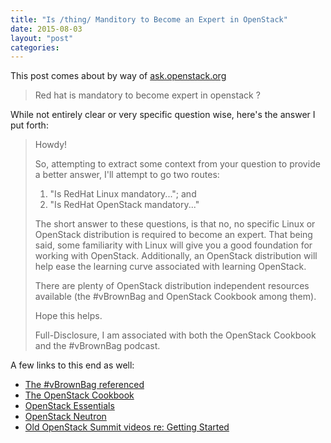 ```yaml
---
title: "Is /thing/ Manditory to Become an Expert in OpenStack"
date: 2015-08-03
layout: "post"
categories: 
---
```


This post comes about by way of [ask.openstack.org](https://ask.openstack.org/en/question/79534/red-hat-is-mandatory-to-become-expert-in-openstack/)

>Red hat is mandatory to become expert in openstack ?

While not entirely clear or very specific question wise, here's the answer I put forth:

> Howdy!
> 
> So, attempting to extract some context from your question to provide a better answer, I'll attempt to go two routes:
> 
> 1) "Is RedHat Linux mandatory..."; and
> 2) "Is RedHat OpenStack mandatory..."
> 
> The short answer to these questions, is that no, no specific Linux or OpenStack distribution is required to become an expert. That being said, some familiarity with Linux will give you a good foundation for working with OpenStack. Additionally, an OpenStack distribution will help ease the learning curve associated with learning OpenStack.
> 
> There are plenty of OpenStack distribution independent resources available (the #vBrownBag and OpenStack Cookbook among them).
> 
> Hope this helps.
> 
> Full-Disclosure, I am associated with both the OpenStack Cookbook and the #vBrownBag podcast.

A few links to this end as well:

- [The #vBrownBag referenced](http://openstack.prov12n.com/openstack_phase_1/)
- [The OpenStack Cookbook](http://openstackcookbook.com/)
- [OpenStack Essentials](https://www.packtpub.com/virtualization-and-cloud/openstack-essentials)
- [OpenStack Neutron](https://www.packtpub.com/virtualization-and-cloud/learning-openstack-networking-neutron)
- [Old OpenStack Summit videos re: Getting Started](https://www.youtube.com/user/OpenStackFoundation/search?query=getting+started)
